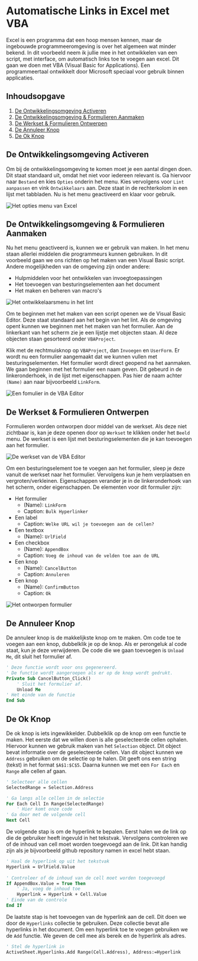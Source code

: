 # Automatische Links in Excel met VBA

Excel is een programma dat een hoop mensen kennen,
maar de ingebouwde programmeeromgeving is over het algemeen wat minder bekend.
In dit voorbeeld neem ik jullie mee in het ontwikkelen van een script,
met interface, om automatisch links toe te voegen aan excel.
Dit gaan we doen met VBA (Visual Basic for Applications).
Een programmeertaal ontwikkelt door Microsoft speciaal voor gebruik binnen applicaties.

## Inhoudsopgave

1. [De Ontwikkelingsomgeving Activeren](#de-ontwikkelingsomgeving-activeren)
2. [De Ontwikkelingsomgeving & Formulieren Aanmaken](#de-ontwikkelingsomgeving--formulieren-aanmaken)
3. [De Werkset & Formulieren Ontwerpen](#de-werkset--formulieren-ontwerpen)
4. [De Annuleer Knop](#de-annuleer-knop)
5. [De Ok Knop](#de-ok-knop)

## De Ontwikkelingsomgeving Activeren

Om bij de ontwikkelingsomgeving te komen moet je een aantal dingen doen.
Dit staat standaard uit, omdat het niet voor iedereen relevant is.
Ga hiervoor naar `Bestand` en kies `Opties` onderin het menu.
Kies vervolgens voor `Lint aanpassen` en vink `Ontwikkelaars` aan.
Deze staat in de rechterkolom in een lijst met tabbladen.
Nu is het menu geactiveerd en klaar voor gebruik.

![Het opties menu van Excel](./images/excel-opties.png)

## De Ontwikkelingsomgeving & Formulieren Aanmaken

Nu het menu geactiveerd is, kunnen we er gebruik van maken.
In het menu staan allerlei middelen die programmeurs kunnen gebruiken.
In dit voorbeeld gaan we ons richten op het maken van een Visual Basic script.
Andere mogelijkheden van de omgeving zijn onder andere:

- Hulpmiddelen voor het ontwikkelen van invoegtoepassingen
- Het toevoegen van besturingselementen aan het document
- Het maken en beheren van macro's

![Het ontwikkelaarsmenu in het lint](./images/excel-ontwikkelaar.png)

Om te beginnen met het maken van een script openen we de Visual Basic Editor.
Deze staat standaard aan het begin van het lint.
Als de omgeving opent kunnen we beginnen met het maken van het formulier.
Aan de linkerkant van het scherm zie je een lijstje met objecten staan.
Al deze objecten staan gesorteerd onder ```VBAProject```.

Klik met de rechtmuisknop op ```VBAProject```, dan ```Invoegen``` en ```UserForm```.
Er wordt nu een formulier aangemaakt dat we kunnen vullen met besturingselementen.
Het formulier wordt direct geopend na het aanmaken.
We gaan beginnen met het formulier een naam geven.
Dit gebeurd in de linkeronderhoek, in de lijst met eigenschappen.
Pas hier de naam achter ```(Name)``` aan naar bijvoorbeeld ```LinkForm```.

![Een fomulier in de VBA Editor](./images/excel-naming.png)

## De Werkset & Formulieren Ontwerpen

Formulieren worden ontworpen door middel van de werkset.
Als deze niet zichtbaar is,
kan je deze openen door op ```Werkset``` te klikken onder het ```Beeld``` menu.
De werkset is een lijst met besturingselementen die je kan toevoegen aan het formulier.

![De werkset van de VBA Editor](./images/excel-werkset.png)

Om een besturingselement toe te voegen aan het formulier,
sleep je deze vanuit de werkset naar het formulier.
Vervolgens kun je hem verplaatsen en vergroten/verkleinen.
Eigenschappen verander je in de linkeronderhoek van het scherm, onder eigenschappen.
De elementen voor dit formulier zijn:

- Het formulier
  - (Name): ```LinkForm```
  - Caption: ```Bulk Hyperlinker```
- Een label
  - Caption: ```Welke URL wil je toevoegen aan de cellen?```
- Een textbox
  - (Name): ```UrlField```
- Een checkbox
  - (Name): ```AppendBox```
  - Caption: ```Voeg de inhoud van de velden toe aan de URL```
- Een knop
  - (Name): ```CancelButton```
  - Caption: ```Annuleren```
- Een knop
  - (Name): ```ConfirmButton```
  - Caption: ```Ok```

![Het ontworpen formulier](./images/excel-editor.png)

## De Annuleer Knop

De annuleer knop is de makkelijkste knop om te maken.
Om code toe te voegen aan een knop, dubbelklik je op de knop.
Als er perongeluk al code staat, kun je deze verwijderen.
De code die we gaan toevoegen is ```Unload Me```,
dit sluit het formulier af.

```vb
' Deze functie wordt voor ons gegenereerd.
' De functie wordt aangeroepen als er op de knop wordt gedrukt.  
Private Sub CancelButton_Click()
    ' Sluit het formulier af.
    Unload Me
' Het einde van de functie
End Sub
```

## De Ok Knop

De ok knop is iets ingewikkelder. Dubbelklik op de knop om een functie te maken.
Het eerste dat we willen doen is alle geselecteerde cellen ophalen.
Hiervoor kunnen we gebruik maken van het ```Selection``` object.
Dit object bevat informatie over de geselecteerde cellen.
Van dit object kunnen we ```Address``` gebruiken om de selectie op te halen.
Dit geeft ons een string (tekst) in het format ```$A$1:$C$5```.
Daarna kunnen we met een ```For Each``` en ```Range``` alle cellen af gaan.

```vb
' Selecteer alle cellen
SelectedRange = Selection.Address

' Ga langs alle cellen in de selectie
For Each Cell In Range(SelectedRange)
    ' Hier komt onze code
' Ga door met de volgende cell
Next Cell
```

De volgende stap is om de hyperlink te bepalen.
Eerst halen we de link op die de gebruiker heeft ingevuld in het tekstvak.
Vervolgens controleren we of de inhoud van cell moet worden toegevoegd aan de link.
Dit kan handig zijn als je bijvoorbeeld github repository namen in excel hebt staan.

```vb
' Haal de hyperlink op uit het tekstvak
Hyperlink = UrlField.Value
        
' Controleer of de inhoud van de cell moet worden toegevoegd
If AppendBox.Value = True Then
    ' Ja, voeg de inhoud toe
    Hyperlink = Hyperlink + Cell.Value
' Einde van de controle
End If
```

De laatste stap is het toevoegen van de hyperlink aan de cell.
Dit doen we door de ```Hyperlinks``` collectie te gebruiken.
Deze collectie bevat alle hyperlinks in het document.
Om een hyperlink toe te voegen gebruiken we de ```Add``` functie.
We geven de cell mee als bereik en de hyperlink als adres.

```vb
' Stel de hyperlink in
ActiveSheet.Hyperlinks.Add Range(Cell.Address), Address:=Hyperlink
```
